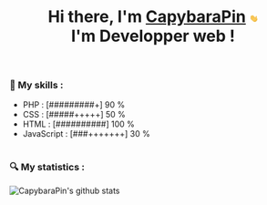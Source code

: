 ##### <h1 align="center">Hi there, I'm [CapybaraPin](http://www.simplonline.com) <img src="https://github.com/CapybaraPin/CapybaraPin/blob/main/hand.gif" width="3%"><br> I'm Developper web !</h1><br>  <h3>📜 My skills : </h3>
* PHP : [#########+] 90 %
* CSS : [#####+++++] 50 % 
* HTML : [##########] 100 % 
* JavaScript : [###+++++++] 30 % 

# <h3>🔍 My statistics : </h3>
![CapybaraPin's github stats](https://github-readme-stats.vercel.app/api?username=CapybaraPin&theme=dark&show_icons=true)
